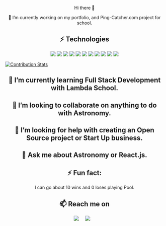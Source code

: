 <p align="center">Hi there 👋</p> 

<p align="center">🔭 I’m currently working on my portfolio, and Ping-Catcher.com project for school.</p> 


<h2 align="center">⚡ Technologies</h2> 

<p align="center">
  <img src="https://img.shields.io/badge/-HTML5-E34F26?style=flat-square&logo=html5&logoColor=white" />
 <img src="https://img.shields.io/badge/-CSS3-1572B6?style=flat-square&logo=css3" />
  <img src="https://img.shields.io/badge/-Bootstrap-563D7C?style=flat-square&logo=bootstrap" />
  <img src="https://img.shields.io/badge/-JavaScript-black?style=flat-square&logo=javascript" />
  <img src="https://img.shields.io/badge/-Nodejs-black?style=flat-square&logo=Node.js" />
  <img src="https://img.shields.io/badge/-React-black?style=flat-square&logo=react" />
  <img src="https://img.shields.io/badge/-PostgreSQL-336791?style=flat-square&logo=postgresql" />
  <img src="https://img.shields.io/badge/-Heroku-430098?style=flat-square&logo=heroku" />
  <img src="https://img.shields.io/badge/Amazon%20AWS-232F3E?style=flat-square&logo=amazon-aws" />
  <img src="https://img.shields.io/badge/-Git-black?style=flat-square&logo=git" />
  <img src="https://img.shields.io/badge/-GitHub-181717?style=flat-square&logo=github" />
</p>


[![Contribution Stats](https://github-contribution-stats.vercel.app/api/?username=eric-santos)](https://github.com/eric-santos/github-contribution-stats/)


<h2 align="center">🌱 I’m currently learning Full Stack Development with Lambda School.</h2>

<h2 align="center">👯 I’m looking to collaborate on anything to do with Astronomy.</h2>


<h2 align="center">🤔 I’m looking for help with creating an Open Source project or Start Up business.
</h2>

<h2 align="center">💬 Ask me about Astronomy or React.js.
</h2>

<h2 align="center">⚡ Fun fact:</h2> 
<p align="center"> I can go about 10 wins and 0 loses playing Pool.</p>

<h2  align="center">📫 Reach me on</h2>
<p align="center">
<a target="_blank"href="https://www.linkedin.com/in/ericsantos01/"><img src="https://img.shields.io/badge/linkedin-%230077B5.svg?&style=for-the-badge&logo=linkedin&logoColor=white" /></a>&nbsp;&nbsp;&nbsp;&nbsp;
<a href="mailto:eric.santos.dev?subject=Hello%20Ileri,%20From%20Github"><img src="https://img.shields.io/badge/gmail-%23D14836.svg?&style=for-the-badge&logo=gmail&logoColor=white" /></a>&nbsp;&nbsp;&nbsp;&nbsp;
</p>




<!--
**eric-santos/eric-santos** is a ✨ _special_ ✨ repository because its `README.md` (this file) appears on your GitHub profile.
